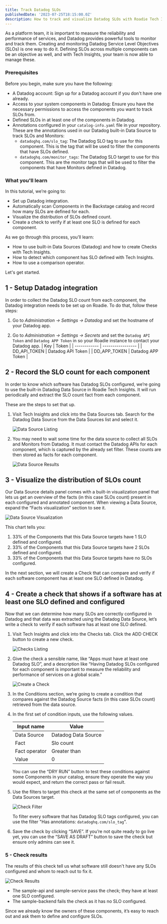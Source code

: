 ```yaml
---
title: Track Datadog SLOs
publishedDate: '2023-07-25T18:15:00.0Z'
description: How to track and visualize Datadog SLOs with Roadie Tech Insights
---
```


As a platform team, it is important to measure the reliability and performance of services, and Datadog provides powerful tools to monitor and track them. Creating and monitoring Datadog Service Level Objectives (SLOs) is one way to do it. Defining SLOs across multiple components can be an objective as well, and with Tech Insights, your team is now able to manage these.

### **Prerequisites**

Before you begin, make sure you have the following:

- A Datadog account: Sign up for a Datadog account if you don't have one already.
- Access to your system components in Datadog: Ensure you have the necessary permissions to access the components you want to track SLOs from.
- Defined SLOs in at least one of the components in Datadog.
- Annotations configured in your `catalog-info.yaml` file in your repository. These are the annotations used in our Datadog built-in Data Source to track SLOs and Monitors:
  - `datadoghq.com/slo_tag`: The Datadog SLO tag to use for this component. This is the tag that will be used to filter the components that have SLOs defined.
  - `datadoghq.com/monitor_tags`: The Datadog SLO target to use for this component. This are the monitor tags that will be used to filter the components that have Monitors defined in Datadog.

### **What you'll learn**

In this tutorial, we’re going to:

- Set up Datadog integration.
- Automatically scan Components in the Backstage catalog and record how many SLOs are defined for each.
- Visualize the distribution of SLOs defined count.
- Create a check to verify if at least one SLO is defined for each component.

As we go through this process, you’ll learn:

- How to use built-in Data Sources (Datadog) and how to create Checks with Tech Insights.
- How to detect which component has SLO defined with Tech Insights.
- How to use a comparison operator.

Let's get started.

## 1 - Setup Datadog integration

In order to collect the Datadog SLO count from each component, the Datadog integration needs to be set up on Roadie. To do that, follow these steps:

1. Go to _Administration → Settings → Datadog_ and set the hostname of your Datadog app.

2. Go to _Administration → Settings → Secrets_  and set the `Datadog API Token` and `Datadog APP Token` in so your Roadie instance to contact your Datadog app.
| Key          | Token             |
| ------------ | ----------------- |
| DD_API_TOKEN | Datadog API Token |
| DD_APP_TOKEN | Datadog APP Token |

## 2 - Record the SLO count for each component

In order to know which software has Datadog SLOs configured, we’re going to use the built-in Datadog Data Source in Roadie Tech Insights. It will run periodically and extract the SLO count fact from each component.

These are the steps to set that up.

1. Visit Tech Insights and click into the Data Sources tab. Search for the Datadog Data Source from the Data Sources list and select it.

   ![Data Source Listing](./datasources_list.webp)

2. You may need to wait some time for the data source to collect all SLOs and Monitors from Datadog. It must contact the Datadog APIs for each component, which is captured by the already set filter. These counts are then stored as facts for each component.

   ![Data Source Results](./datasource_results.webp)

## 3 - Visualize the distribution of SLOs count

Our Data Source details panel comes with a built-in visualization panel that lets us get an overview of the facts (in this case SLOs count) present in each configured and annotated component. When viewing a Data Source, expand the “Facts visualization” section to see it.

![Data Source Visualization](./datasource_graph.webp)

This chart tells you:

1. 33% of the Components that this Data Source targets have 1 SLO defined and configured.
2. 33% of the Components that this Data Source targets have 2 SLOs defined and configured.
3. 33% of the Components that this Data Source targets have no SLOs configured.

In the next section, we will create a Check that can compare and verify if each software component has at least one SLO defined in Datadog.

## 4 - Create a check that shows if a software has at least one SLO defined and configured

Now that we can determine how many SLOs are correctly configured in Datadog and that data was extracted using the Datadog Data Source, let’s write a check to verify if each software has at least one SLO defined.

1. Visit Tech Insights and click into the Checks tab. Click the ADD CHECK button to create a new check.

   ![Checks Listing](./checks_overview.webp)

2. Give the check a sensible name, like “Apps must have at least one Datadog SLO”, and a description like “Having Datadog SLOs configured for each component is important to measure the reliability and performance of services on a global scale.”

   ![Create a Check](./create_check.webp)

3. In the Conditions section, we’re going to create a condition that compares against the Datadog Source facts (in this case SLOs count) retrieved from the data source.
4. In the first set of condition inputs, use the following values.

   | Input name    | Value               |
   | ------------- | ------------------- |
   | Data Source   | Datadog Data Source |
   | Fact          | Slo count           |
   | Fact operator | Greater than        |
   | Value         | 0                   |

   You can use the “DRY RUN” button to test these conditions against some Components in your catalog, ensure they operate the way you would expect, and return the correct pass or fail result.

5. Use the filters to target this check at the same set of components as the Data Sources target.

   ![Check Filter](./check_filter.webp)

   To filter every software that has Datadog SLO tags configured, you can use the filter "Has annotations: `datadoghq.com/slo_tag`".

6. Save the check by clicking “SAVE”. If you’re not quite ready to go live yet, you can use the “SAVE AS DRAFT” button to save the check but ensure only admins can see it.

### 5 - Check results

The results of this check tell us what software still doesn't have any SLOs configured and whom to reach out to fix it.

![Check Results](./check-results.webp)

- The sample-api and sample-service pass the check; they have at least one SLO configured.
- The sample-backend fails the check as it has no SLO configured.

Since we already know the owners of these components, it’s easy to reach out and ask them to define and configure SLOs.
